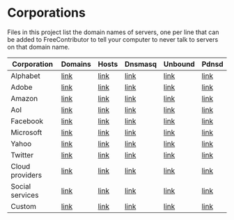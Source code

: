 # Corporations

Files in this project list the domain names of servers, one per line that can be added to FreeContributor 
to tell your computer to never talk to servers on that domain name.


| Corporation            | Domains  |  Hosts    | Dnsmasq   | Unbound | Pdnsd   |
| -------                | -------  | -------   | -------   | ------- | ------- |
| Alphabet               | [link](https://raw.githubusercontent.com/tbds/FreeContributor/master/data/corporations/google.list)    | [link](https://raw.githubusercontent.com/tbds/FreeContributor/master/data/formats/hosts.d/google.list)    | [link](https://github.com/tbds/FreeContributor/blob/master/data/formats/dnsmasq.d/dnsmasq-google.list)    | [link](https://github.com/tbds/FreeContributor/blob/master/data/formats/unbound.d/unbound-google.list)    | [link](https://raw.githubusercontent.com/tbds/FreeContributor/master/data/formats/pdnsd.d/pdnsd-google.list)   |
| Adobe                  | [link](https://raw.githubusercontent.com/tbds/FreeContributor/master/data/corporations/adobe.list)     | [link](https://raw.githubusercontent.com/tbds/FreeContributor/master/data/formats/hosts.d/adobe.list)     | [link](https://github.com/tbds/FreeContributor/blob/master/data/formats/dnsmasq.d/dnsmasq-adobe.list)     | [link](https://github.com/tbds/FreeContributor/blob/master/data/formats/unbound.d/unbound-adobe.list)     | [link](https://raw.githubusercontent.com/tbds/FreeContributor/master/data/formats/pdnsd.d/pdnsd-adobe.list)    |
| Amazon                 | [link](https://raw.githubusercontent.com/tbds/FreeContributor/master/data/corporations/amazon.list)    | [link](https://raw.githubusercontent.com/tbds/FreeContributor/master/data/formats/hosts.d/amazon.list)    | [link](https://github.com/tbds/FreeContributor/blob/master/data/formats/dnsmasq.d/dnsmasq-amazon.list)    | [link](https://github.com/tbds/FreeContributor/blob/master/data/formats/unbound.d/unbound-amazon.list)    | [link](https://raw.githubusercontent.com/tbds/FreeContributor/master/data/formats/pdnsd.d/pdnsd-amazon.list)   |
| Aol                    | [link](https://raw.githubusercontent.com/tbds/FreeContributor/master/data/corporations/aol.list)       | [link](https://raw.githubusercontent.com/tbds/FreeContributor/master/data/formats/hosts.d/aol.list)       | [link](https://github.com/tbds/FreeContributor/blob/master/data/formats/dnsmasq.d/dnsmasq-aol.list)       | [link](https://github.com/tbds/FreeContributor/blob/master/data/formats/unbound.d/unbound-aol.list)       | [link](https://raw.githubusercontent.com/tbds/FreeContributor/master/data/formats/pdnsd.d/pdnsd-aol.list)      |
| Facebook               | [link](https://raw.githubusercontent.com/tbds/FreeContributor/master/data/corporations/facebook.list)  | [link](https://raw.githubusercontent.com/tbds/FreeContributor/master/data/formats/hosts.d/facebook.list)  | [link](https://github.com/tbds/FreeContributor/blob/master/data/formats/dnsmasq.d/dnsmasq-facebook.list)  | [link](https://github.com/tbds/FreeContributor/blob/master/data/formats/unbound.d/unbound-facebook.list)  | [link](https://raw.githubusercontent.com/tbds/FreeContributor/master/data/formats/pdnsd.d/pdnsd-facebook.list) |
| Microsoft              | [link](https://raw.githubusercontent.com/tbds/FreeContributor/master/data/corporations/microsoft.list) | [link](https://raw.githubusercontent.com/tbds/FreeContributor/master/data/formats/hosts.d/microsoft.list) | [link](https://github.com/tbds/FreeContributor/blob/master/data/formats/dnsmasq.d/dnsmasq-microsoft.list) | [link](https://github.com/tbds/FreeContributor/blob/master/data/formats/unbound.d/unbound-microsoft.list) | [link](https://raw.githubusercontent.com/tbds/FreeContributor/master/data/formats/pdnsd.d/pdnsd-microsoft.list)|
| Yahoo                  | [link](https://raw.githubusercontent.com/tbds/FreeContributor/master/data/corporations/yahoo.list)     | [link](https://raw.githubusercontent.com/tbds/FreeContributor/master/data/formats/hosts.d/yahoo.list)     | [link](https://github.com/tbds/FreeContributor/blob/master/data/formats/dnsmasq.d/dnsmasq-yahoo.list)     | [link](https://github.com/tbds/FreeContributor/blob/master/data/formats/unbound.d/unbound-yahoo.list)     | [link](https://raw.githubusercontent.com/tbds/FreeContributor/master/data/formats/pdnsd.d/pdnsd-yahoo.list)    |
| Twitter                | [link](https://raw.githubusercontent.com/tbds/FreeContributor/master/data/corporations/twitter.list)   | [link](https://raw.githubusercontent.com/tbds/FreeContributor/master/data/formats/hosts.d/twitter.list)   | [link](https://github.com/tbds/FreeContributor/blob/master/data/formats/dnsmasq.d/dnsmasq-twitter.list)   | [link](https://github.com/tbds/FreeContributor/blob/master/data/formats/unbound.d/unbound-twitter.list)   | [link](https://raw.githubusercontent.com/tbds/FreeContributor/master/data/formats/pdnsd.d/pdnsd-twitter.list)  |
| Cloud providers        | [link](https://raw.githubusercontent.com/tbds/FreeContributor/master/data/corporations/cloud.list)     | [link](https://raw.githubusercontent.com/tbds/FreeContributor/master/data/formats/hosts.d/cloud.list)     | [link](https://github.com/tbds/FreeContributor/blob/master/data/formats/dnsmasq.d/dnsmasq-cloud.list)     | [link](https://github.com/tbds/FreeContributor/blob/master/data/formats/unbound.d/unbound-cloud.list)     | [link](https://raw.githubusercontent.com/tbds/FreeContributor/master/data/formats/pdnsd.d/pdnsd-cloud.list)    |
| Social services        | [link](https://raw.githubusercontent.com/tbds/FreeContributor/master/data/corporations/social.list)    | [link](https://raw.githubusercontent.com/tbds/FreeContributor/master/data/formats/hosts.d/social.list)    | [link](https://github.com/tbds/FreeContributor/blob/master/data/formats/dnsmasq.d/dnsmasq-social.list)    | [link](https://github.com/tbds/FreeContributor/blob/master/data/formats/unbound.d/unbound-social.list)    | [link](https://raw.githubusercontent.com/tbds/FreeContributor/master/data/formats/pdnsd.d/pdnsd-social.list)   |
| Custom                 | [link](https://raw.githubusercontent.com/tbds/FreeContributor/master/data/corporations/custom.list)    | [link](https://raw.githubusercontent.com/tbds/FreeContributor/master/data/formats/hosts.d/custom.list)    | [link](https://github.com/tbds/FreeContributor/blob/master/data/formats/dnsmasq.d/dnsmasq-custom.list)    | [link](https://github.com/tbds/FreeContributor/blob/master/data/formats/unbound.d/unbound-custom.list)    | [link](https://raw.githubusercontent.com/tbds/FreeContributor/master/data/formats/pdnsd.d/pdnsd-custom.list)   |